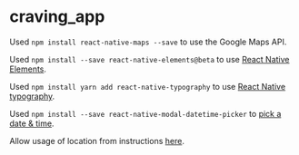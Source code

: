 # craving_app

Used `npm install react-native-maps --save` to use the Google Maps API.

Used `npm install --save react-native-elements@beta` to use [React Native Elements](https://react-native-training.github.io/react-native-elements/docs/getting_started.html).

Used `npm install yarn add react-native-typography` to use [React Native typography](https://github.com/hectahertz/react-native-typography).

Used `npm install --save react-native-modal-datetime-picker` to [pick a date & time](https://github.com/mmazzarolo/react-native-modal-datetime-picker).

Allow usage of location from instructions [here](https://stackoverflow.com/questions/48157185/info-plist-file-for-react-native-ios-app-using-expo-sdk?noredirect=1&lq=1).
